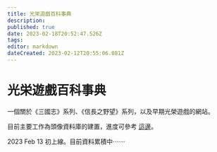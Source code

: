 ```yaml
---
title: 光栄遊戲百科事典
description: 
published: true
date: 2023-02-18T20:52:47.526Z
tags: 
editor: markdown
dateCreated: 2023-02-12T20:55:06.081Z
---
```


# 光栄遊戲百科事典

一個關於《三國志》系列、《信長之野望》系列，以及早期光榮遊戲的網站。

目前主要工作為頭像資料庫的建置，進度可參考 [這邊](用語/顏)。

2023 Feb 13 初上線。目前資料累積中⋯⋯
